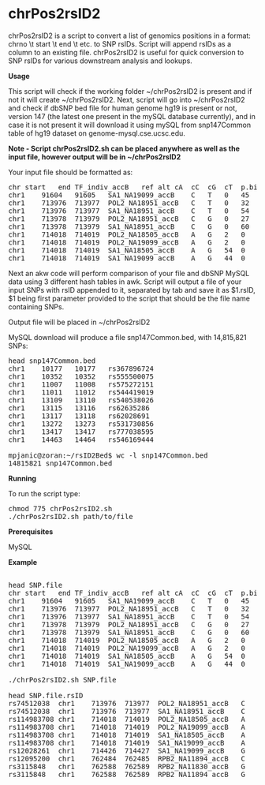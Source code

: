 # chrPos2rsID2

chrPos2rsID2 is a script to convert a list of genomics positions in a format: chrno \t start \t end \t etc. to SNP rsIDs. Script will append rsIDs as a column to an existing file. chrPos2rsID2 is useful for quick conversion to SNP rsIDs for various downstream analysis and lookups.

**Usage**

This script will check if the working folder ~/chrPos2rsID2 is present and if not it will create ~/chrPos2rsID2. Next, script will go into ~/chrPos2rsID2 and check if dbSNP bed file for human genome hg19 is present or not, version 147 (the latest one present in the mySQL database currently), and in case it is not present it will download it using mySQL from snp147Common table of hg19 dataset on genome-mysql.cse.ucsc.edu.

**Note - Script chrPos2rsID2.sh can be placed anywhere as well as the input file, however output will be in ~/chrPos2rsID2**

Your input file should be formatted as:

<pre>
chr	start	end	TF_indiv_accB	ref	alt	cA	cC	cG	cT	p.binomial	p.betabinomial
chr1	91604	91605	SA1_NA19099_accB	C	T	0	45	0	0	5.68434188608e-14	0.000376021311924829
chr1	713976	713977	POL2_NA18951_accB	C	T	0	32	0	27	0.602923201257	0.753317610684756
chr1	713976	713977	SA1_NA18951_accB	C	T	0	54	0	60	0.639575140949	0.93769632200937
chr1	713978	713979	POL2_NA18951_accB	C	G	0	27	26	0	1	0.999999999999998
chr1	713978	713979	SA1_NA18951_accB	C	G	0	60	59	0	1	0.999999999999996
chr1	714018	714019	POL2_NA18505_accB	A	G	2	0	19	0	0.000221252441406	0.00311474712114779
chr1	714018	714019	POL2_NA19099_accB	A	G	2	0	19	0	0.000221252441406	0.00255918242712794
chr1	714018	714019	SA1_NA18505_accB	A	G	54	0	16	0	5.85395552939e-06	0.242465581502621
chr1	714018	714019	SA1_NA19099_accB	A	G	44	0	27	0	0.0568146779328	0.567664969947665
</pre>

Next an akw code will perform comparison of your file and dbSNP MySQL data using 3 different hash tables in awk. Script will output a file of your input SNPs with rsID appended to it, separated by tab and save it as $1.rsID, $1 being first parameter provided to the script that should be the file name containing SNPs.

Output file will be placed in ~/chrPos2rsID2

MySQL download will produce a file snp147Common.bed, with 14,815,821 SNPs:
<pre>
head snp147Common.bed
chr1	10177	10177	rs367896724
chr1	10352	10352	rs555500075
chr1	11007	11008	rs575272151
chr1	11011	11012	rs544419019
chr1	13109	13110	rs540538026
chr1	13115	13116	rs62635286
chr1	13117	13118	rs62028691
chr1	13272	13273	rs531730856
chr1	13417	13417	rs777038595
chr1	14463	14464	rs546169444

mpjanic@zoran:~/rsID2Bed$ wc -l snp147Common.bed 
14815821 snp147Common.bed
</pre>

**Running**

To run the script type:
<pre>
chmod 775 chrPos2rsID2.sh 
./chrPos2rsID2.sh path/to/file
</pre>

**Prerequisites**

MySQL

**Example**

<pre> 
head SNP.file
chr	start	end	TF_indiv_accB	ref	alt	cA	cC	cG	cT	p.binomial	p.betabinomial
chr1	91604	91605	SA1_NA19099_accB	C	T	0	45	0	0	5.68434188608e-14	0.000376021311924829
chr1	713976	713977	POL2_NA18951_accB	C	T	0	32	0	27	0.602923201257	0.753317610684756
chr1	713976	713977	SA1_NA18951_accB	C	T	0	54	0	60	0.639575140949	0.93769632200937
chr1	713978	713979	POL2_NA18951_accB	C	G	0	27	26	0	1	0.999999999999998
chr1	713978	713979	SA1_NA18951_accB	C	G	0	60	59	0	1	0.999999999999996
chr1	714018	714019	POL2_NA18505_accB	A	G	2	0	19	0	0.000221252441406	0.00311474712114779
chr1	714018	714019	POL2_NA19099_accB	A	G	2	0	19	0	0.000221252441406	0.00255918242712794
chr1	714018	714019	SA1_NA18505_accB	A	G	54	0	16	0	5.85395552939e-06	0.242465581502621
chr1	714018	714019	SA1_NA19099_accB	A	G	44	0	27	0	0.0568146779328	0.567664969947665

./chrPos2rsID2.sh SNP.file

head SNP.file.rsID
rs74512038	chr1	713976	713977	POL2_NA18951_accB	C	T	0	32	0	27	0.602923201257	0.753317610684756
rs74512038	chr1	713976	713977	SA1_NA18951_accB	C	T	0	54	0	60	0.639575140949	0.93769632200937
rs114983708	chr1	714018	714019	POL2_NA18505_accB	A	G	2	0	19	0	0.000221252441406	0.00311474712114779
rs114983708	chr1	714018	714019	POL2_NA19099_accB	A	G	2	0	19	0	0.000221252441406	0.00255918242712794
rs114983708	chr1	714018	714019	SA1_NA18505_accB	A	G	54	0	16	0	5.85395552939e-06	0.242465581502621
rs114983708	chr1	714018	714019	SA1_NA19099_accB	A	G	44	0	27	0	0.0568146779328	0.567664969947665
rs12028261	chr1	714426	714427	SA1_NA19099_accB	G	A	18	0	9	0	0.122078120708	0.481887495592435
rs12095200	chr1	762484	762485	RPB2_NA11894_accB	C	A	0	11	0	0	0.0009765625	0.00456658602727794
rs3115848	chr1	762588	762589	RPB2_NA11830_accB	G	C	0	19	5	0	0.00661075115204	0.228966308052636
rs3115848	chr1	762588	762589	RPB2_NA11894_accB	G	C	0	13	1	0	0.0018310546875	0.0104005886741441
</pre>
